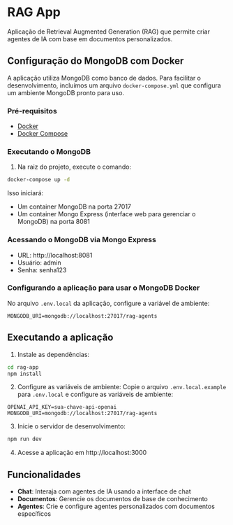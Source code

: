 # RAG App

Aplicação de Retrieval Augmented Generation (RAG) que permite criar agentes de IA com base em documentos personalizados.

## Configuração do MongoDB com Docker

A aplicação utiliza MongoDB como banco de dados. Para facilitar o desenvolvimento, incluímos um arquivo `docker-compose.yml` que configura um ambiente MongoDB pronto para uso.

### Pré-requisitos

- [Docker](https://www.docker.com/get-started) 
- [Docker Compose](https://docs.docker.com/compose/install/)

### Executando o MongoDB

1. Na raiz do projeto, execute o comando:

```bash
docker-compose up -d
```

Isso iniciará:
- Um container MongoDB na porta 27017
- Um container Mongo Express (interface web para gerenciar o MongoDB) na porta 8081

### Acessando o MongoDB via Mongo Express

- URL: http://localhost:8081
- Usuário: admin
- Senha: senha123

### Configurando a aplicação para usar o MongoDB Docker

No arquivo `.env.local` da aplicação, configure a variável de ambiente:

```
MONGODB_URI=mongodb://localhost:27017/rag-agents
```

## Executando a aplicação

1. Instale as dependências:

```bash
cd rag-app
npm install
```

2. Configure as variáveis de ambiente:
   Copie o arquivo `.env.local.example` para `.env.local` e configure as variáveis de ambiente:

```
OPENAI_API_KEY=sua-chave-api-openai
MONGODB_URI=mongodb://localhost:27017/rag-agents
```

3. Inicie o servidor de desenvolvimento:

```bash
npm run dev
```

4. Acesse a aplicação em http://localhost:3000

## Funcionalidades

- **Chat**: Interaja com agentes de IA usando a interface de chat
- **Documentos**: Gerencie os documentos de base de conhecimento
- **Agentes**: Crie e configure agentes personalizados com documentos específicos 